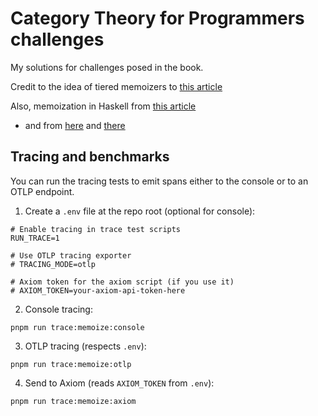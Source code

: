 # Category Theory for Programmers challenges
My solutions for challenges posed in the book.

Credit to the idea of tiered memoizers to [this article](https://medium.com/@joedski/memoization-of-multi-parametered-functions-in-javascript-8508e89ba545)

Also, memoization in Haskell from [this article](https://functional.computer/blog/memotries)
- and from [here](https://www.reddit.com/r/haskell/comments/t8k46o/memoization_in_haskell/) and [there](https://stackoverflow.com/questions/3208258/memoization-in-haskell)

## Tracing and benchmarks

You can run the tracing tests to emit spans either to the console or to an OTLP endpoint.

1. Create a `.env` file at the repo root (optional for console):

```
# Enable tracing in trace test scripts
RUN_TRACE=1

# Use OTLP tracing exporter
# TRACING_MODE=otlp

# Axiom token for the axiom script (if you use it)
# AXIOM_TOKEN=your-axiom-api-token-here
```

2. Console tracing:

```
pnpm run trace:memoize:console
```

3. OTLP tracing (respects `.env`):

```
pnpm run trace:memoize:otlp
```

4. Send to Axiom (reads `AXIOM_TOKEN` from `.env`):

```
pnpm run trace:memoize:axiom
```
